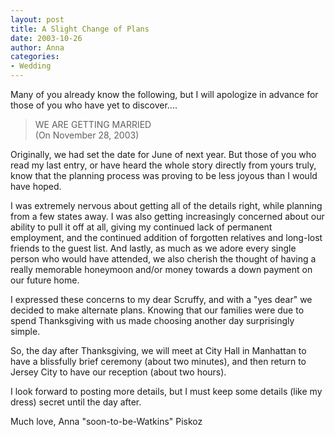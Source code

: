 ```yaml
---
layout: post
title: A Slight Change of Plans
date: 2003-10-26
author: Anna
categories:
- Wedding
---
```



Many of you already know the following, but I will apologize in advance for those of you who have yet to discover....

> WE ARE GETTING MARRIED<br>
> (On November 28, 2003)

Originally, we had set the date for June of next year. But those of you who read my last entry, or have heard the whole story directly from yours truly, know that the planning process was proving to be less joyous than I would have hoped.

I was extremely nervous about getting all of the details right, while planning from a few states away. I was also getting increasingly concerned about our ability to pull it off at all, giving my continued lack of permanent employment, and the continued addition of forgotten relatives and long-lost friends to the guest list. And lastly, as much as we adore every single person who would have attended, we also cherish the thought of having a really memorable honeymoon and/or money towards a down payment on our future home.

I expressed these concerns to my dear Scruffy, and with a "yes dear" we decided to make alternate plans. Knowing that our families were due to spend Thanksgiving with us made choosing another day surprisingly simple.

So, the day after Thanksgiving, we will meet at City Hall in Manhattan to have a blissfully brief ceremony (about two minutes), and then return to Jersey City to have our reception (about two hours).

I look forward to posting more details, but I must keep some details (like my dress) secret until the day after.

Much love,
Anna "soon-to-be-Watkins" Piskoz
